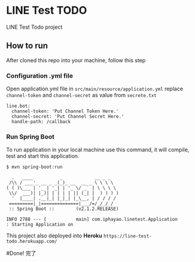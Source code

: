 # LINE Test TODO
LINE Test Todo project

## How to run
After cloned this repo into your machine, follow this step

### Configuration .yml file
Open application.yml file in `src/main/resource/application.yml` replace `channel-token` and `channel-secret` as value from `secrete.txt`

```
line.bot:
  channel-token: 'Put Channel Token Here.'
  channel-secret: 'Put Channel Secret Here.'
  handle-path: /callback
```

### Run Spring Boot
To run application in your local machine use this command, it will compile, test and start this application.

```
$ mvn spring-boot:run

  .   ____          _            __ _ _
 /\\ / ___'_ __ _ _(_)_ __  __ _ \ \ \ \
( ( )\___ | '_ | '_| | '_ \/ _` | \ \ \ \
 \\/  ___)| |_)| | | | | || (_| |  ) ) ) )
  '  |____| .__|_| |_|_| |_\__, | / / / /
 =========|_|==============|___/=/_/_/_/
 :: Spring Boot ::        (v2.1.2.RELEASE)
 
INFO 2788 --- [           main] com.iphayao.linetest.Application         : Starting Application on

```

This project also deployed into **Heroku** `https://line-test-todo.herokuapp.com/`


#Done! 完了
